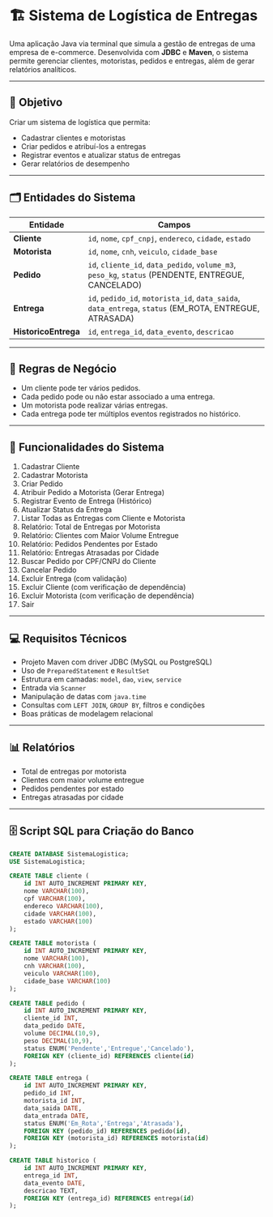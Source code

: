 # 🏗️ Sistema de Logística de Entregas

Uma aplicação Java via terminal que simula a gestão de entregas de uma empresa de e-commerce. Desenvolvida com **JDBC** e **Maven**, o sistema permite gerenciar clientes, motoristas, pedidos e entregas, além de gerar relatórios analíticos.

---

## 🎯 Objetivo

Criar um sistema de logística que permita:

- Cadastrar clientes e motoristas  
- Criar pedidos e atribuí-los a entregas  
- Registrar eventos e atualizar status de entregas  
- Gerar relatórios de desempenho  

---

## 🗂️ Entidades do Sistema

| Entidade         | Campos                                                                                  |
|-----------------|-----------------------------------------------------------------------------------------|
| **Cliente**      | `id`, `nome`, `cpf_cnpj`, `endereco`, `cidade`, `estado`                                |
| **Motorista**    | `id`, `nome`, `cnh`, `veiculo`, `cidade_base`                                           |
| **Pedido**       | `id`, `cliente_id`, `data_pedido`, `volume_m3`, `peso_kg`, `status` (PENDENTE, ENTREGUE, CANCELADO) |
| **Entrega**      | `id`, `pedido_id`, `motorista_id`, `data_saida`, `data_entrega`, `status` (EM_ROTA, ENTREGUE, ATRASADA) |
| **HistoricoEntrega** | `id`, `entrega_id`, `data_evento`, `descricao`                                      |

---

## 📝 Regras de Negócio

- Um cliente pode ter vários pedidos.  
- Cada pedido pode ou não estar associado a uma entrega.  
- Um motorista pode realizar várias entregas.  
- Cada entrega pode ter múltiplos eventos registrados no histórico.

---

## 🚀 Funcionalidades do Sistema

1. Cadastrar Cliente  
2. Cadastrar Motorista  
3. Criar Pedido  
4. Atribuir Pedido a Motorista (Gerar Entrega)  
5. Registrar Evento de Entrega (Histórico)  
6. Atualizar Status da Entrega  
7. Listar Todas as Entregas com Cliente e Motorista  
8. Relatório: Total de Entregas por Motorista  
9. Relatório: Clientes com Maior Volume Entregue  
10. Relatório: Pedidos Pendentes por Estado  
11. Relatório: Entregas Atrasadas por Cidade  
12. Buscar Pedido por CPF/CNPJ do Cliente  
13. Cancelar Pedido  
14. Excluir Entrega (com validação)  
15. Excluir Cliente (com verificação de dependência)  
16. Excluir Motorista (com verificação de dependência)  
0. Sair  

---

## 💻 Requisitos Técnicos

- Projeto Maven com driver JDBC (MySQL ou PostgreSQL)  
- Uso de `PreparedStatement` e `ResultSet`  
- Estrutura em camadas: `model`, `dao`, `view`, `service`  
- Entrada via `Scanner`  
- Manipulação de datas com `java.time`  
- Consultas com `LEFT JOIN`, `GROUP BY`, filtros e condições  
- Boas práticas de modelagem relacional  

---

## 📊 Relatórios

- Total de entregas por motorista  
- Clientes com maior volume entregue  
- Pedidos pendentes por estado  
- Entregas atrasadas por cidade  

---

## 🗄️ Script SQL para Criação do Banco

```sql
CREATE DATABASE SistemaLogistica;
USE SistemaLogistica;

CREATE TABLE cliente (
    id INT AUTO_INCREMENT PRIMARY KEY,
    nome VARCHAR(100),
    cpf VARCHAR(100),
    endereco VARCHAR(100),
    cidade VARCHAR(100),
    estado VARCHAR(100)
);

CREATE TABLE motorista (
    id INT AUTO_INCREMENT PRIMARY KEY,
    nome VARCHAR(100),
    cnh VARCHAR(100),
    veiculo VARCHAR(100),
    cidade_base VARCHAR(100)
);

CREATE TABLE pedido (
    id INT AUTO_INCREMENT PRIMARY KEY,
    cliente_id INT,
    data_pedido DATE,
    volume DECIMAL(10,9),
    peso DECIMAL(10,9),
    status ENUM('Pendente','Entregue','Cancelado'),
    FOREIGN KEY (cliente_id) REFERENCES cliente(id)
);

CREATE TABLE entrega (
    id INT AUTO_INCREMENT PRIMARY KEY,
    pedido_id INT,
    motorista_id INT,
    data_saida DATE,
    data_entrada DATE,
    status ENUM('Em_Rota','Entrega','Atrasada'),
    FOREIGN KEY (pedido_id) REFERENCES pedido(id),
    FOREIGN KEY (motorista_id) REFERENCES motorista(id)
);

CREATE TABLE historico (
    id INT AUTO_INCREMENT PRIMARY KEY,
    entrega_id INT,
    data_evento DATE,
    descricao TEXT,
    FOREIGN KEY (entrega_id) REFERENCES entrega(id)
);
